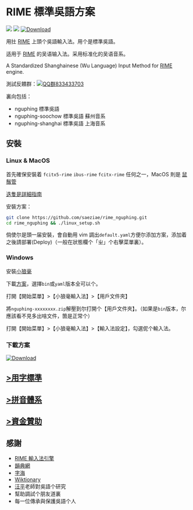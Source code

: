 # RIME 標準吳語方案

![](https://img.shields.io/github/license/saeziae/rime_nguphing?style=flat-square)
![](https://img.shields.io/github/v/release/saeziae/rime_nguphing?style=flat-square)
[![Download](https://img.shields.io/github/downloads/saeziae/rime_nguphing/total?style=flat-square)](https://github.com/saeziae/rime_nguphing/releases/latest)

用扗 [RIME](https://rime.im/) 上頭个吳語輸入法。用个是標準吳語。

适用于 [RIME](https://rime.im/) 的吴语输入法。采用标准化的吴语音系。

A Standardized Shanghainese (Wu Language) Input Method for [RIME](https://rime.im/) engine.

測試反饋群：[![QQ群833433703](https://img.shields.io/static/v1?color=blue&label=QQ群&logo=Tencent+QQ&message=833433703&style=flat-square)](https://jq.qq.com/?_wv=1027&k=TP5MKGCC)

裏向包括：

- nguphing 標準吳語
- nguphing-soochow 標準吳語 蘇州音系
- nguphing-shanghai 標準吳語 上海音系

## 安裝

### Linux & MacOS

首先確保安裝着 `fcitx5-rime` `ibus-rime` `fcitx-rime` 任何之一，MacOS 則是 [鼠鬚管](https://github.com/rime/squirrel/releases/latest)

[迭隻是詳細指南](https://github.com/rime/home/wiki/CustomizationGuide)

安裝方案：

```sh
git clone https://github.com/saeziae/rime_nguphing.git
cd rime_nguphing && ./linux_setup.sh
```

倘使尔是頭一届安裝，會自動用 vim 調出`default.yaml`方便尔添加方案，添加着之後請部署(Deploy)（一般在狀態欄个「ㄓ」个右擊菜單裏）。

### Windows

安裝[小狼毫](https://github.com/rime/weasel/releases/latest)

下載[方案](https://github.com/saeziae/rime_nguphing/releases/latest)，選擇`bin`或`yaml`版本全可以个。

打開【開始菜單】>【小狼毫輸入法】>【用戶文件夾】

將`nguphing-xxxxxxxx.zip`解壓到尔打開个【用戶文件夾】。（如果是`bin`版本，尔應該看不見多出啥文件，箇是正常个）

打開【開始菜單】>【小狼毫輸入法】>【輸入法設定】，勾選伲个輸入法。

### 下載方案

[![Download](https://img.shields.io/github/downloads/saeziae/rime_nguphing/total?style=flat-square)](https://github.com/saeziae/rime_nguphing/releases/latest)

## [>用字標準](standard.md)

## [>拼音體系](romanization.md)

## [>資金贊助](https://feed.saeziae.net)

## 感謝

- [RIME 輸入法引擎](https://rime.im/)
- [韻典網](https://ytenx.org/)
- [字海](http://zisea.com/)
- [Wiktionary](https://en.wiktionary.org/)
- <u>汪平</u>老師對吳語个研究
- 幫助調試个朋友道裏
- 每一位傳承與保護吳語个人

